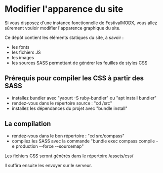 # Modifier l'apparence du site

Si vous disposez d'une instance fonctionnelle de FestivalMODX, vous allez sûrement vouloir modifier l'apparence graphique du site.

Ce dépôt contient les éléments statiques du site, à savoir :
- les fonts
- les fichiers JS
- les images
- les sources SASS permettant de générer les feuilles de styles CSS


Prérequis pour compiler les CSS à partir des SASS
-------------------------------------------------
- installez bundler avec "yaourt -S ruby-bundler" ou "apt install bundler"
- rendez-vous dans le répertoire source : "cd /src"
- installez les dépendances du projet avec "bundle install"

La compilation
--------------
- rendez-vous dans le bon répertoire : "cd src/compass"
- compilez les SASS avec la commande "bundle exec compass compile -e production --force --sourcemap"

Les fichiers CSS seront générés dans le répertoire /assets/css/

Il suffira ensuite les envoyer sur le serveur.